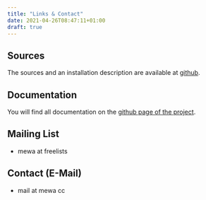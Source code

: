 ```yaml
---
title: "Links & Contact"
date: 2021-04-26T08:47:11+01:00
draft: true
---
```

## Sources
The sources and an installation description are available at [github](https://github.com/patrickfrey/mewa).

## Documentation
You will find all documentation on the [github page of the project](https://github.com/patrickfrey/mewa).

## Mailing List
* mewa at freelists

## Contact (E-Mail)
* mail at mewa cc


